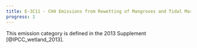 ```yaml
---
title: E-3C11 - CH4 Emissions from Rewetting of Mangroves and Tidal Marshes
progress: 1
---
```


This emission category is defined in the 2013 Supplement [@IPCC_wetland_2013].

